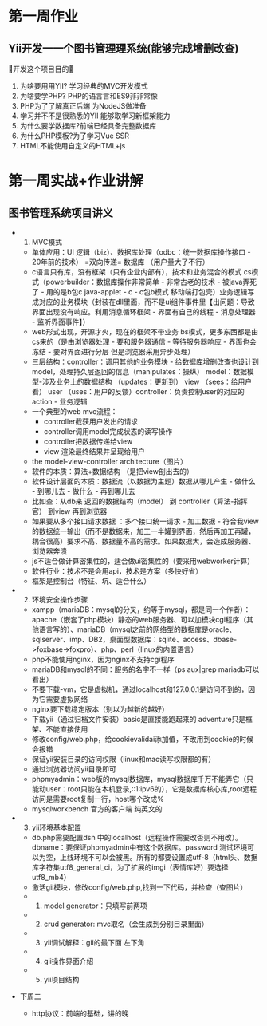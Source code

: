 # 第一周作业
## Yii开发⼀一个图书管理理系统(能够完成增删改查)
🍎开发这个项⽬目的🍎
1. 为啥要⽤用YII? 学习经典的MVC开发模式 
2. 为啥要学PHP? PHP的语⾔言和ES9⾮非常像 
3. PHP为了了解真正后端 为NodeJS做准备 
4. 学习并不不是很熟悉的YII 能够取学习新框架能⼒
5. 为什么要学数据库?前端已经具备完整数据库 
6. 为什么PHP模板?为了学习Vue SSR 
7. HTML不能使⽤自定义的HTML+js
# 第一周实战+作业讲解
## 图书管理系统项目讲义
* 1. MVC模式
	- 单体应用：UI 逻辑（biz）、数据库处理（odbc：统一数据库操作接口 - 20年前的技术）  =双向传递=   数据库 （用户量大了不行）
	- c语言只有库，没有框架（只有企业内部有），技术和业务混合的模式 cs模式（powerbuilder：数据库操作非常简单 - 非常古老的技术 - 被java弄死了 - 用的是b包c java-applet - c - c包b模式 移动端打包壳）业务逻辑写成对应的业务模块（封装在dll里面，而不是ui组件事件里【出问题：导致界面出现没有响应。利用消息循环框架 - 界面有自己的线程 - 消息处理器 - 监听界面事件】）
	- web形式出现，开源才火，现在的框架不带业务 bs模式，更多东西都是由cs来的（是由浏览器处理 - 要和服务器通信 - 等待服务器响应 - 界面也会冻结 - 要对界面进行分层  但是浏览器采用异步处理）
	- 三层结构：controller：调用其他的业务模块 - 给数据库增删改查也设计到model，处理持久层返回的信息（manipulates：操纵）  model：数据模型-涉及业务上的数据结构  （updates：更新到） view （sees：给用户看） user （uses：用户的反馈）controller：负责控制user的对应的action - 业务逻辑
	- 一个典型的web mvc流程：
		+ controller截获用户发出的请求
		+ controller调用model完成状态的读写操作
		+ controller把数据传递给view
		+ view 渲染最终结果并呈现给用户
	- the model-view-controller architecture（图片）
	- 软件的本质：算法+数据结构 （是把view剖出去的）
	- 软件设计层面的本质：数据流（以数据为主题）数据从哪儿产生 - 做什么 - 到哪儿去 - 做什么 - 再到哪儿去
	- 比如查：从db来 返回的数据结构（model） 到 controller（算法-指挥官） 到view 再到浏览器
	- 如果要从多个接口请求数据 ：多个接口统一请求 - 加工数据 - 符合我view的数据统一输出（而不是数据来，加工一半罐到界面，然后再加工再罐，耦合很高）要求不高、数据量不高的需求。如果数据大，会造成服务器、浏览器奔溃 
	- js不适合做计算密集性的，适合做ui密集性的（要采用webworker计算）
	- 软件行业：技术不是会用api，技术是方案（多快好省）
	- 框架是控制台（特征、坑、适合什么）
	
* 2. 环境安全操作步骤
	- xampp（mariaDB：mysql的分叉，约等于mysql，都是同一个作者）：apache（嵌套了php模块）静态的web服务器、可以加模块cgi程序（其他语言写的）、mariaDB（mysql之前的网络型的数据库是oracle、sqlserver、imp、DB2，桌面型数据库：sqlite、access、dbase->foxbase->foxpro）、php、perl（linux的内置语言）
	- php不能使用nginx，因为nginx不支持cgi程序
	- mariaDB和mysql的不同：服务的名字不一样（ps aux|grep mariadb可以看出）
	- 不要下载-vm，它是虚拟机，通过localhost和127.0.0.1是访问不到的，因为它需要虚拟网络
	- nginx要下载稳定版本（别以为越新的越好）
	- 下载yii（通过归档文件安装）basic是直接能跑起来的 adventure只是框架、不能直接使用
	- 修改config/web.php，给cookievalidai添加值，不改用到cookie的时候会报错
	- 保证yii安装目录的访问权限（linux和mac读写权限都的有）
	- 通过浏览器访问yii目录即可
	- phpmyadmin：web版的mysql数据库，mysql数据库千万不能弄它（只能动user：root只能在本机登录,::1:ipv6的），它是数据库核心库,root远程访问是需要root复制一行，host哪个改成%
	- mysqlworkbench 官方的客户端 纯英文的
* 3. yii环境基本配置
	- db.php需要配置dsn 中的localhost（远程操作需要改否则不用改）。dbname：要保证phpmyadmin中有这个数据库。password 测试环境可以为空，上线环境不可以会被黑。所有的都要设置成utf-8（html头、数据库字符集utf8_general_ci，为了扩展的imgi（表情库好）要选择utf8_mb4）
	- 激活gii模块，修改config/web.php,找到一下代码，并检查（查图片）
	- 1. model generator：只填写前两项
	- 2. crud generator: mvc取名（会生成到分别目录里面）
	- 3. yii调试解释：gii的最下面 左下角
	- 4. gii操作界面介绍
	- 5. yii项目结构
* 下周二
	- http协议：前端的基础，讲的晚
